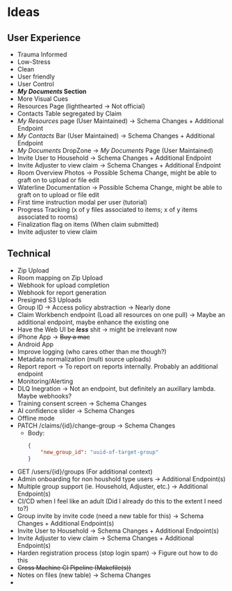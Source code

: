# Ideas
## User Experience

 - Trauma Informed
 - Low-Stress
 - Clean
 - User friendly
 - User Control
 - ***My Documents* Section**
 - More Visual Cues
 - Resources Page (lighthearted -> Not official)
 - Contacts Table segregated by Claim
 - *My Resources* page (User Maintained) -> Schema Changes + Additional Endpoint
 - *My Contacts* Bar (User Maintained) -> Schema Changes + Additional Endpoint
 - *My Documents* DropZone -> *My Documents* Page (User Maintained)
 - Invite User to Household -> Schema Changes + Additional Endpoint
 - Invite Adjuster to view claim -> Schema Changes + Additional Endpoint
 - Room Overview Photos -> Possible Schema Change, might be able to graft on to upload or file edit
 - Waterline Documentation -> Possible Schema Change, might be able to graft on to upload or file edit
 - First time instruction modal per user (tutorial)
 - Progress Tracking (x of y files associated to items; x of y items associated to rooms)
 - Finalization flag on items (When claim submitted)
 - Invite adjuster to view claim

## Technical
 - Zip Upload
 - Room mapping on Zip Upload
 - Webhook for upload completion
 - Webhook for report generation
 - Presigned S3 Uploads
 - Group ID -> Access policy abstraction -> Nearly done
 - Claim Workbench endpoint (Load all resources on one pull) -> Maybe an additional endpoint, maybe enhance the existing one
 - Have the Web UI be ***less*** shit -> might be irrelevant now
 - iPhone App -> ~~Buy a mac~~
 - Android App
 - Improve logging (who cares other than me though?)
 - Metadata normalization (multi source uploads)
 - Report report -> To report on reports internally. Probably an additional endpoint
 - Monitoring/Alerting
 - DLQ Inegration -> Not an endpoint, but definitely an auxillary lambda. Maybe webhooks?
 - Training consent screen -> Schema Changes
 - AI confidence slider -> Schema Changes
 - Offline mode
 - PATCH /claims/{id}/change-group -> Schema Changes
    - Body:
        ```json
        {
            "new_group_id": "uuid-of-target-group"
        }
        ```
 - GET /users/{id}/groups (For additional context)
 - Admin onboarding for non houshold type users -> Additional Endpoint(s)
 - Multiple group support (ie. Household, Adjuster, etc.) -> Additional Endpoint(s)
 - CI/CD when I feel like an adult (Did I already do this to the extent I need to?)
 - Group invite by invite code (need a new table for this) -> Schema Changes + Additional Endpoint(s)
 - Invite User to Household -> Schema Changes + Additional Endpoint(s)
 - Invite Adjuster to view claim -> Schema Changes + Additional Endpoint(s)
 - Harden registration process (stop login spam) -> Figure out how to do this
 - ~~Cross Machine CI Pipeline (Makefile(s))~~
 - Notes on files (new table) -> Schema Changes
 - 
